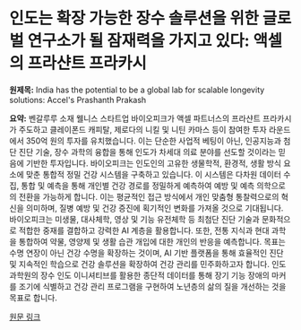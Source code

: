 # 인도는 확장 가능한 장수 솔루션을 위한 글로벌 연구소가 될 잠재력을 가지고 있다: 액셀의 프라샨트 프라카시

**원제목:** India has the potential to be a global lab for scalable longevity solutions: Accel's Prashanth Prakash

**요약:** 벤갈루루 소재 웰니스 스타트업 바이오피크가 액셀 파트너스의 프라샨트 프라카시가 주도하고 클레이폰드 캐피탈, 제로다의 니킬 및 니틴 카마스 등이 참여한 투자 라운드에서 350억 원의 투자를 유치했습니다. 이는 단순한 사업적 베팅이 아닌, 인공지능과 첨단 진단 기술, 장수 과학의 융합을 통해 인도가 차세대 의료 분야를 선도할 것이라는 믿음에 기반한 투자입니다.  바이오피크는 인도인의 고유한 생물학적, 환경적, 생활 방식 요소에 맞춘 통합적 정밀 건강 시스템을 구축하고 있습니다. 이 시스템은 다차원 데이터 수집, 통합 및 예측을 통해 개인별 건강 경로를 정밀하게 예측하여 예방 및 예측 의학으로의 전환을 가능하게 합니다.  이는 평균적인 접근 방식에서 개인 맞춤형 통찰력으로의 혁신을 의미하며, 질병 예방 및 건강 증진에 획기적인 변화를 가져올 것으로 기대됩니다. 바이오피크는 미생물, 대사체학, 영상 및 기능 유전체학 등 최첨단 진단 기술과 문화적으로 적합한 중재를 결합하고 강력한 AI 계층을 활용합니다.  또한, 전통 지식과 현대 과학을 통합하여 약물, 영양제 및 생활 습관 개입에 대한 개인의 반응을 예측합니다.  목표는 수명 연장이 아닌 건강 수명을 확장하는 것이며,  AI 기반 플랫폼을 통해 효율적인 진단 및 지속적인 학습으로 건강 솔루션을 확장하여 건강 관리를 민주화하고자 합니다.  인도 과학원의 장수 인도 이니셔티브를 활용한 종단적 데이터를 통해 장기 기능 장애의 마커를 조기에 식별하고 건강 관리 프로그램을 구현하여 노년층의 삶의 질을 개선하는 것을 목표로 합니다.

[원문 링크](https://www.livemint.com/news/india/india-has-the-potential-to-be-a-global-lab-for-scalable-longevity-solutions-accel-s-prashanth-prakash-11753435048181.html)
